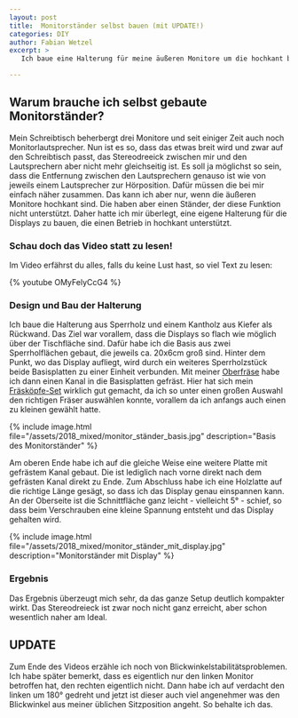 ```yaml
---
layout: post
title:  Monitorständer selbst bauen (mit UPDATE!)
categories: DIY
author: Fabian Wetzel
excerpt: >
   Ich baue eine Halterung für meine äußeren Monitore um die hochkant betreiben zu können, was eigentlich nicht vorgesehen war.

---
```

## Warum brauche ich selbst gebaute Monitorständer?

Mein Schreibtisch beherbergt drei Monitore und seit einiger Zeit auch noch Monitorlautsprecher. Nun ist es so, dass das etwas breit wird und zwar auf den Schreibtisch passt, das Stereodreeick zwischen mir und den Lautsprechern aber nicht mehr gleichseitig ist. Es soll ja möglichst so sein, dass die Entfernung zwischen den Lautsprechern genauso ist wie von jeweils einem Lautsprecher zur Hörposition. Dafür müssen die bei mir einfach näher zusammen. Das kann ich aber nur, wenn die äußeren Monitore hochkant sind. Die haben aber einen Ständer, der diese Funktion nicht unterstützt. Daher hatte ich mir überlegt, eine eigene Halterung für die Displays zu bauen, die einen Betrieb in hochkant unterstützt.

### Schau doch das Video statt zu lesen!

Im Video erfährst du alles, falls du keine Lust hast, so viel Text zu lesen:

{% youtube OMyFelyCcG4 %}

### Design und Bau der Halterung

Ich baue die Halterung aus Sperrholz und einem Kantholz aus Kiefer als Rückwand. Das Ziel war vorallem, dass die Displays so flach wie möglich über der Tischfläche sind. Dafür habe ich die Basis aus zwei Sperrholflächen gebaut, die jeweils ca. 20x6cm groß sind. Hinter dem Punkt, wo das Display aufliegt, wird durch ein weiteres Sperrholzstück beide Basisplatten zu einer Einheit verbunden. Mit meiner [Oberfräse](http://amzn.to/2sxDW7z) habe ich dann einen Kanal in die Basisplatten gefräst. Hier hat sich mein [Fräsköpfe-Set](http://amzn.to/2GdOYR7) wirklich gut gemacht, da ich so unter einen großen Auswahl den richtigen Fräser auswählen konnte, vorallem da ich anfangs auch einen zu kleinen gewählt hatte.

{% include image.html file="/assets/2018_mixed/monitor_ständer_basis.jpg" description="Basis des Monitorständer" %}

 Am oberen Ende habe ich auf die gleiche Weise eine weitere Platte mit gefrästem Kanal gebaut. Die ist lediglich nach vorne direkt nach dem gefrästen Kanal direkt zu Ende. Zum Abschluss habe ich eine Holzlatte auf die richtige Länge gesägt, so dass ich das Display genau einspannen kann. An der Oberseite ist die Schnittfläche ganz leicht - vielleicht 5° - schief, so dass beim Verschrauben eine kleine Spannung entsteht und das Display gehalten wird.

{% include image.html file="/assets/2018_mixed/monitor_ständer_mit_display.jpg" description="Monitorständer mit Display" %}

### Ergebnis

Das Ergebnis überzeugt mich sehr, da das ganze Setup deutlich kompakter wirkt. Das Stereodreieck ist zwar noch nicht ganz erreicht, aber schon wesentlich naher am Ideal.

## UPDATE

Zum Ende des Videos erzähle ich noch von Blickwinkelstabilitätsproblemen. Ich habe später bemerkt, dass es eigentlich nur den linken Monitor betroffen hat, den rechten eigentlich nicht. Dann habe ich auf verdacht den linken um 180° gedreht und jetzt ist dieser auch viel angenehmer was den Blickwinkel aus meiner üblichen Sitzposition angeht. So behalte ich das.